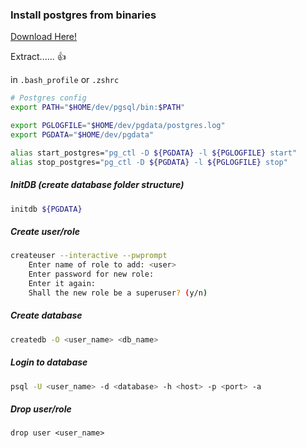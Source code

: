 ### Install postgres from binaries


[Download Here!](https://www.enterprisedb.com/download-postgresql-binaries)

Extract...... :thumbsup:

in `.bash_profile` or `.zshrc`

```bash
# Postgres config
export PATH="$HOME/dev/pgsql/bin:$PATH"

export PGLOGFILE="$HOME/dev/pgdata/postgres.log"
export PGDATA="$HOME/dev/pgdata"

alias start_postgres="pg_ctl -D ${PGDATA} -l ${PGLOGFILE} start"
alias stop_postgres="pg_ctl -D ${PGDATA} -l ${PGLOGFILE} stop"	
```

##### InitDB (create database folder structure)

```bash
initdb ${PGDATA}
```

##### Create user/role

```bash
createuser --interactive --pwprompt
	Enter name of role to add: <user>
	Enter password for new role:
	Enter it again:
	Shall the new role be a superuser? (y/n)
```

##### Create database

```bash
createdb -O <user_name> <db_name>
```

##### Login to database

```bash
psql -U <user_name> -d <database> -h <host> -p <port> -a
```

##### Drop user/role

```vim
drop user <user_name>
```

